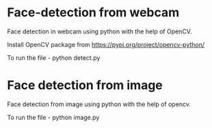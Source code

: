 # Face-detection from webcam
Face detection in webcam using python with the help of OpenCV.


Install OpenCV package from https://pypi.org/project/opencv-python/


To run the file - python detect.py


# Face detection from image
Face detection from image using python with the help of opencv.


To run the file - python image.py
